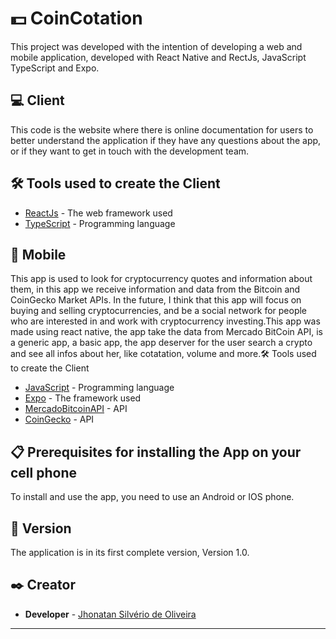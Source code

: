 # 💵 CoinCotation

This project was developed with the intention of developing a web and mobile application, developed with React Native and RectJs, JavaScript TypeScript and Expo.

## 💻 Client

This code is the website where there is online documentation for users to better understand the application if they have any questions about the app, or if they want to get in touch with the development team.

## 🛠️ Tools used to create the Client

* [ReactJs](https://reactjs.org/docs/getting-started.html) - The web framework used
* [TypeScript](https://www.typescriptlang.org/docs/) - Programming language

## 📱 Mobile

This app is used to look for cryptocurrency quotes and information about them, in this app we receive information and data from the Bitcoin and CoinGecko Market APIs. In the future, I think that this app will focus on buying and selling cryptocurrencies, and be a social network for people who are interested in and work with cryptocurrency investing.This app was made using react native, the app take the data from Mercado BitCoin API, is a generic app, a basic app, the app deserver for the user search a crypto and see all infos about her, like cotatation, volume and more.🛠️ Tools used to create the Client

* [JavaScript](https://developer.mozilla.org/en-US/docs/Web/JavaScript) - Programming language
* [Expo](https://docs.expo.dev/) - The framework used
* [MercadoBitcoinAPI](https://www.mercadobitcoin.com.br/api-doc/) - API
* [CoinGecko](https://www.coingecko.com/en/api/documentation) - API

## 📋 Prerequisites for installing the App on your cell phone

To install and use the app, you need to use an Android or IOS phone.

## 📌 Version

The application is in its first complete version, Version 1.0.

## ✒️ Creator

* **Developer** - [Jhonatan Silvério de Oliveira](https://github.com/Jh0wjso)

---
